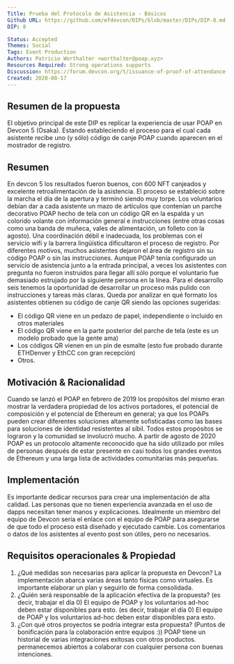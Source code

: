 ```yaml
---
Title: Prueba del Protocolo de Asistencia - Básicos
Github URL: https://github.com/efdevcon/DIPs/blob/master/DIPs/DIP-8.md
DIP: 8

Status: Accepted
Themes: Social
Tags: Event Production
Authors: Patricio Worthalter <worthalter@poap.xyz>
Resources Required: Strong operations supports
Discussion: https://forum.devcon.org/t/issuance-of-proof-of-attendance-nfts-with-poap/76/5
Created: 2020-08-17
---
```


## Resumen de la propuesta

El objetivo principal de este DIP es replicar la experiencia de usar POAP en Devcon 5 (Osaka). Estando estableciendo el proceso para el cual cada asistente recibe uno (y sólo) código de canje POAP cuando aparecen en el mostrador de registro.

## Resumen

En devcon 5 los resultados fueron buenos, con 600 NFT canjeados y excelente retroalimentación de la asistencia. El proceso se estableció sobre la marcha el día de la apertura y terminó siendo muy torpe. Los voluntarios debían dar a cada asistente un mazo de artículos que contenían un parche decorativo POAP hecho de tela con un código QR en la espalda y un colorido volante con información general e instrucciones (entre otras cosas como una banda de muñeca, vales de alimentación, un folleto con la agosto). Una coordinación débil e inadecuada, los problemas con el servicio wifi y la barrera lingüística dificultaron el proceso de registro. Por diferentes motivos, muchos asistentes dejaron el área de registro sin su código POAP o sin las instrucciones. Aunque POAP tenía configurado un servicio de asistencia junto a la entrada principal, a veces los asistentes con pregunta no fueron instruidos para llegar allí sólo porque el voluntario fue demasiado estrujado por la siguiente persona en la línea. Para el desarrollo seis tenemos la oportunidad de desarrollar un proceso más pulido con instrucciones y tareas más claras. Queda por analizar en qué formato los asistentes obtienen su código de canje QR siendo las opciones sugeridas:

- El código QR viene en un pedazo de papel, independiente o incluido en otros materiales
- El código QR viene en la parte posterior del parche de tela (este es un modelo probado que la gente ama)
- Los códigos QR vienen en un pin de esmalte (esto fue probado durante ETHDenver y EthCC con gran recepción)
- Otros.

## Motivación & Racionalidad

Cuando se lanzó el POAP en febrero de 2019 los propósitos del mismo eran mostrar la verdadera propiedad de los activos portadores, el potencial de composición y el potencial de Ethereum en general; ya que los POAPs pueden crear diferentes soluciones altamente sofisticadas como las bases para soluciones de identidad resistentes al síbil. Todos estos propósitos se lograron y la comunidad se involucró mucho. A partir de agosto de 2020 POAP es un protocolo altamente reconocido que ha sido utilizado por miles de personas después de estar presente en casi todos los grandes eventos de Ethereum y una larga lista de actividades comunitarias más pequeñas.

## Implementación

Es importante dedicar recursos para crear una implementación de alta calidad. Las personas que no tienen experiencia avanzada en el uso de dapps necesitan tener manos y explicaciones. Idealmente un miembro del equipo de Devcon sería el enlace con el equipo de POAP para asegurarse de que todo el proceso está diseñado y ejecutado cambie. Los comentarios o datos de los asistentes al evento post son útiles, pero no necesarios.

## Requisitos operacionales & Propiedad

1. ¿Qué medidas son necesarias para aplicar la propuesta en Devcon? La implementación abarca varias áreas tanto físicas como virtuales. Es importante elaborar un plan y seguirlo de forma consolidada.
2. ¿Quién será responsable de la aplicación efectiva de la propuesta? (es decir, trabajar el día 0) El equipo de POAP y los voluntarios ad-hoc deben estar disponibles para esto. (es decir, trabajar el día 0) El equipo de POAP y los voluntarios ad-hoc deben estar disponibles para esto.
3. ¿Con qué otros proyectos se podría integrar esta propuesta? (Puntos de bonificación para la colaboración entre equipos :)) POAP tiene un historial de varias integraciones exitosas con otros productos. permanecemos abiertos a colaborar con cualquier persona con buenas intenciones.
